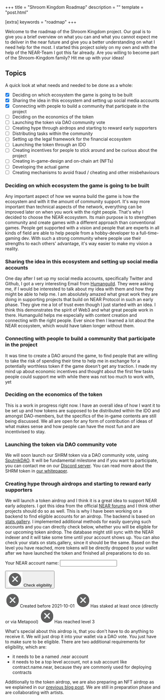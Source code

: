 +++
title = "Shroom Kingdom Roadmap"
description = ""
template = "post.html"

[extra]
keywords = "roadmap"
+++

Welcome to the roadmap of the Shroom Kingdom project.
Our goal is to give you a brief overview on what you can and what you cannot expect me to deliver in the near future and give you a better understanding on what I need help for the most.
I started this project solely on my own and with the help of the NEAR-Team I got this far already.
Are you willing to become part of the Shroom-Kingdom family?
Hit me up with your ideas!

<!-- more -->

## Topics

A quick look at what needs and needed to be done as a whole:

- [x] Deciding on which ecosystem the game is going to be built
- [x] Sharing the idea in this ecosystem and setting up social media accounts
- [x] Connecting with people to build a community that participate in the project
- [ ] Deciding on the economics of the token
- [ ] Launching the token via DAO community vote
- [ ] Creating hype through airdrops and starting to reward early supporters
- [ ] Distributing tasks within the community
- [ ] Setting up the legal framework for the financial ecosystem
- [ ] Launching the token through an IDO
- [ ] Creating incentives for people to stick around and be curious about the project
- [ ] Creating in-game-design and on-chain art (NFTs)
- [ ] Developing the actual game
- [ ] Creating mechanisms to avoid fraud / cheating and other misbehaviours

### Deciding on which ecosystem the game is going to be built

Any important aspect of how we wanna build the game is how the ecosystem and with it the amount of community support.
It's way more important than technical aspects of the network, everything can be improved later on when you work with the right people. That's why I decided to choose the NEAR ecosystem.
Its main purpose is to strengthen community and create games with a different approach than conventional games.
People get supported with a vision and people that are experts in all kinds of field are able to help people from a hobby-developer to a full-time-gaming dev.
With such a strong community where people use their strengths to each others' advantage, it's way easier to make my vision a reality.

### Sharing the idea in this ecosystem and setting up social media accounts

One day after I set up my social media accounts, specifically Twitter and Github, I got a very interesting Email from [Humanguild](https://humanguild.io/).
They were asking me, if I would be interested to talk about my idea with them and how they might be able to help me.
I am absolutely amazed what great work they are doing in supporting projects that build on NEAR Protocol in such an early phase.
They give me a lot of trust even though I just started with an idea.
I think this demonstrates the spirit of Web3 and what great people work in there.
Humanguild helps me especially with content creation and connecting with the right people.
Ever since then I learned a lot about the NEAR ecosystem, which would have taken longer without them.

### Connecting with people to build a community that participate in the project

It was time to create a DAO around the game, to find people that are willing to take the risk of spending their time to help me in exchange for a potentially worthless token if the game doesn't get any traction. I made my mind up about economic incentives and thought about the first few tasks people could support me with while there was not too much to work with, yet

### Deciding on the economics of the token

This is a work in progress right now.
I have an overall idea of how I want it to be set up and how tokens are supposed to be distributed within the IDO and amongst DAO-members, but the specifics of the in-game contents are still being discussed.
We all are open for any form of contribution of ideas of what makes sense and how people can have the most fun and are incentivised to stay.

### Launching the token via DAO community vote

We will soon launch our SHRM token via a DAO community vote, using [SputnikDAO](https://v2.sputnik.fund/#/shrm.sputnik-dao.near).
It will be fundamental milestone and if you want to participate, you can contact me on our [Discord server](https://discord.gg/SPZsgSe).
You can read more about the SHRM token in [our whitepaper](https://whitepaper.shroomkingdom.net/).

### Creating hype through airdrops and starting to reward early supporters

We will launch a token airdrop and I think it is a great idea to support NEAR early adopters.
I got this idea from the official [NEAR forums](https://gov.near.org/t/token-airdrops-from-new-projects-of-near-ecosystem-to-near-early-supporters/184) and I think other projects should do so as well.
This is why I have been working on a backend to find eligible accounts for an airdrop.
The backend is based on [stats.gallery](https://stats.gallery/).
I implemented additional methods for easily querying such accounts and you can directly check below, whether you will be eligible for our upcoming token airdrop.
The database might still sync with the NEAR indexer and it will take some time until your account shows up.
You can also check your stats on stats.gallery, since it should be the same.
Based on the level you have reached, more tokens will be directly dropped to your wallet after we have launched the token and finished all preparations to do so.

<script>
  var createdBeforeThreshold = new Date('2021-10-01');
  var createdBefore = false;
  var createdAt = null
  var stakedOnce = false;
  var levelReached = false;
  var level = null;
  var ok = false;
  var syncing = false;
  async function onClick() {
    if (syncing) return;
    const { value } = document.querySelector('#near-name');
    if (!value) return;

    const inputOk = document.querySelector('#check-ok');
    const inputCreated = document.querySelector('#check-created');
    const inputStaked = document.querySelector('#check-stake');
    const inputLevel = document.querySelector('#check-level');

    inputOk.src = "images/sync.svg"
    syncing = true;
    const res = await fetch(`https://stats.shroomkingdom.net/mainnet/score-query?account_id=${value}`);
    await new Promise(resolve => setTimeout(resolve, 1000));
    syncing = false;
    if (!res.ok) return;
    const json = await res.json();
    if (json.length === 0) {
      inputCreated.src = "images/error.svg"
      inputStaked.src = "images/error.svg"
      inputLevel.src = "images/error.svg"
      inputOk.src = "images/error.svg"
      return;
    }
    const { created_at_block_timestamp, stake, level: levelRes } = json[0];
    if (created_at_block_timestamp) {
      createdAt = new Date(created_at_block_timestamp / 1000000);
      createdBefore = createdAt.valueOf() <= createdBeforeThreshold;
    }
    stakedOnce = stake;
    levelReached = levelRes >= 3;
    level = levelRes;
    ok = createdBefore && stakedOnce && levelReached;
    if (createdBefore) {
      inputCreated.src = "images/check.svg"
    } else {
      inputCreated.src = "images/error.svg"
    }
    if (stakedOnce) {
      inputStaked.src = "images/check.svg"
    } else {
      inputStaked.src = "images/error.svg"
    }
    if (levelReached) {
      inputLevel.src = "images/check.svg"
    } else {
      inputLevel.src = "images/error.svg"
    }
    if (ok) {
      inputOk.src = "images/check.svg"
    } else {
      inputOk.src = "images/error.svg"
    }
  }
</script>

<label>Your NEAR account name: </label>
<input class="input" id="near-name" />

<button class="check primary button" onclick="onClick()">
  <img id="check-ok" src="images/pending.svg" />
  Check eligibility
</button>

<label class="label"><img id="check-created" src="images/pending.svg" />Created before 2021-10-01</label>
<label class="label"><img id="check-stake" src="images/pending.svg" />Has staked at least once (directly or via Metapool)</label>
<label class="label"><img id="check-level" src="images/pending.svg" />Has reached level 3</label>

What's special about this airdrop is, that you don't have to do anything to receive it.
We will just drop it into your wallet via a DAO vote.
You just have to make sure to be eligible.
There are two additional requirements for eligibility, which are:

- it needs to be a named .near account
- it needs to be a top level account, not a sub account like contract.name.near, because they are commonly used for deploying contracts

Additionally to the token airdrop, we are also preparing an NFT airdrop as we explained in our [previous blog post](https://shroomkingdom.net/blog/nft-airdrop/).
We are still in preparation phase and are collaborating with artists.
